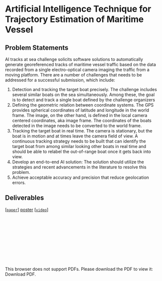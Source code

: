 # Artificial Intelligence Technique for Trajectory Estimation of Maritime Vessel

## Problem Statements
AI tracks at sea challenge solicits software solutions to automatically generate georeferenced tracks of maritime vessel traffic based on the data recorded from a single electro-optical camera imaging the traffic from a moving platform. There are a number of challenges that needs to be addressed for a successful submission, which include:
1)	Detection and tracking the target boat precisely. The challenge includes several similar boats on the sea simultaneously. Among these, the goal is to detect and track a single boat defined by the challenge organizers
2)	Defining the geometric relation between coordinate systems. The GPS provides spherical coordinates of latitude and longitude in the world frame. The image, on the other hand, is defined in the local camera centered coordinates, aka image frame. The coordinates of the boats detected in the image needs to be converted to the world frame.
3)	Tracking the target boat in real time. The camera is stationary, but the boat is in motion and at times leave the camera field of view. A continuous tracking strategy needs to be built that can identify the target boat from among similar looking other boats in real time and should be able to relabel the out-of-range boat once it gets back into view.
4)	Develop an end-to-end AI solution: The solution should utilize the strategies and recent advancements in the literature to resolve this problem.
5)	Achieve acceptable accuracy and precision that reduce geolocation errors.

## Deliverables
[[`paper`](https://arxiv.org/abs/2109.01235)] [poster](https://github.com/JianliWei1995/Track-at-the-Sea-2020/blob/main/JianliWei_poster.pdf) [[`video`](https://youtu.be/0CrNUJH9Ueg)]

<object data="https://github.com/JianliWei1995/Track-at-the-Sea-2020/blob/main/JianliWei_poster.pdf" type="application/pdf" width="700px" height="700px">
    <embed src="https://github.com/JianliWei1995/Track-at-the-Sea-2020/blob/main/JianliWei_poster.pdf">
        <p>This browser does not support PDFs. Please download the PDF to view it: <a https://github.com/JianliWei1995/Track-at-the-Sea-2020/blob/main/JianliWei_poster.pdf">Download PDF</a>.</p>
    </embed>
</object>
